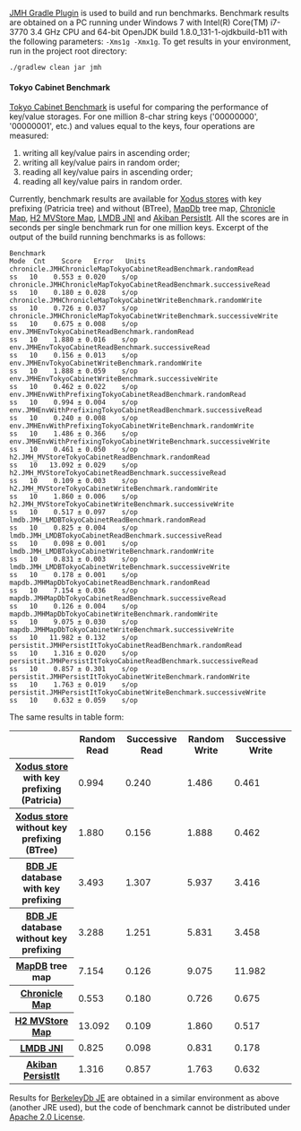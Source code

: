 [JMH Gradle Plugin](https://github.com/melix/jmh-gradle-plugin) is used to build and run benchmarks.
Benchmark results are obtained on a PC running under Windows 7 with Intel(R) Core(TM) i7-3770 3.4 GHz CPU
and 64-bit OpenJDK build 1.8.0_131-1-ojdkbuild-b11 with the following parameters: `-Xms1g -Xmx1g`.
To get results in your environment, run in the project root directory:

    ./gradlew clean jar jmh

#### Tokyo Cabinet Benchmark

[Tokyo Cabinet Benchmark](http://fallabs.com/tokyocabinet/benchmark.pdf) is useful for comparing the
performance of key/value storages. For one million 8-char string keys ('00000000', '00000001', etc.) and
values equal to the keys, four operations are measured:

1. writing all key/value pairs in ascending order;
2. writing all key/value pairs in random order;
3. reading all key/value pairs in ascending order;
4. reading all key/value pairs in random order.

Currently, benchmark results are available for [Xodus stores](https://github.com/JetBrains/xodus/wiki/Environments#stores) with key prefixing (Patricia tree) and without (BTree), [MapDb](https://github.com/jankotek/MapDB) tree map, [Chronicle Map](https://github.com/OpenHFT/Chronicle-Map), [H2 MVStore Map](http://www.h2database.com/html/mvstore.html), [LMDB JNI](https://github.com/deephacks/lmdbjni) and [Akiban PersistIt](https://github.com/pbeaman/persistit). All the scores are in seconds per single benchmark run for one million keys. Excerpt of the output of the build running benchmarks is as follows:

```
Benchmark                                                             Mode  Cnt    Score   Error   Units
chronicle.JMHChronicleMapTokyoCabinetReadBenchmark.randomRead           ss   10    0.553 ± 0.020    s/op
chronicle.JMHChronicleMapTokyoCabinetReadBenchmark.successiveRead       ss   10    0.180 ± 0.028    s/op
chronicle.JMHChronicleMapTokyoCabinetWriteBenchmark.randomWrite         ss   10    0.726 ± 0.037    s/op
chronicle.JMHChronicleMapTokyoCabinetWriteBenchmark.successiveWrite     ss   10    0.675 ± 0.008    s/op
env.JMHEnvTokyoCabinetReadBenchmark.randomRead                          ss   10    1.880 ± 0.016    s/op
env.JMHEnvTokyoCabinetReadBenchmark.successiveRead                      ss   10    0.156 ± 0.013    s/op
env.JMHEnvTokyoCabinetWriteBenchmark.randomWrite                        ss   10    1.888 ± 0.059    s/op
env.JMHEnvTokyoCabinetWriteBenchmark.successiveWrite                    ss   10    0.462 ± 0.022    s/op
env.JMHEnvWithPrefixingTokyoCabinetReadBenchmark.randomRead             ss   10    0.994 ± 0.004    s/op
env.JMHEnvWithPrefixingTokyoCabinetReadBenchmark.successiveRead         ss   10    0.240 ± 0.008    s/op
env.JMHEnvWithPrefixingTokyoCabinetWriteBenchmark.randomWrite           ss   10    1.486 ± 0.366    s/op
env.JMHEnvWithPrefixingTokyoCabinetWriteBenchmark.successiveWrite       ss   10    0.461 ± 0.050    s/op
h2.JMH_MVStoreTokyoCabinetReadBenchmark.randomRead                      ss   10   13.092 ± 0.029    s/op
h2.JMH_MVStoreTokyoCabinetReadBenchmark.successiveRead                  ss   10    0.109 ± 0.003    s/op
h2.JMH_MVStoreTokyoCabinetWriteBenchmark.randomWrite                    ss   10    1.860 ± 0.006    s/op
h2.JMH_MVStoreTokyoCabinetWriteBenchmark.successiveWrite                ss   10    0.517 ± 0.097    s/op
lmdb.JMH_LMDBTokyoCabinetReadBenchmark.randomRead                       ss   10    0.825 ± 0.004    s/op
lmdb.JMH_LMDBTokyoCabinetReadBenchmark.successiveRead                   ss   10    0.098 ± 0.001    s/op
lmdb.JMH_LMDBTokyoCabinetWriteBenchmark.randomWrite                     ss   10    0.831 ± 0.003    s/op
lmdb.JMH_LMDBTokyoCabinetWriteBenchmark.successiveWrite                 ss   10    0.178 ± 0.001    s/op
mapdb.JMHMapDbTokyoCabinetReadBenchmark.randomRead                      ss   10    7.154 ± 0.036    s/op
mapdb.JMHMapDbTokyoCabinetReadBenchmark.successiveRead                  ss   10    0.126 ± 0.004    s/op
mapdb.JMHMapDbTokyoCabinetWriteBenchmark.randomWrite                    ss   10    9.075 ± 0.030    s/op
mapdb.JMHMapDbTokyoCabinetWriteBenchmark.successiveWrite                ss   10   11.982 ± 0.132    s/op
persistit.JMHPersistItTokyoCabinetReadBenchmark.randomRead              ss   10    1.316 ± 0.020    s/op
persistit.JMHPersistItTokyoCabinetReadBenchmark.successiveRead          ss   10    0.857 ± 0.301    s/op
persistit.JMHPersistItTokyoCabinetWriteBenchmark.randomWrite            ss   10    1.763 ± 0.019    s/op
persistit.JMHPersistItTokyoCabinetWriteBenchmark.successiveWrite        ss   10    0.632 ± 0.059    s/op                                                                         
```

The same results in table form:
<table>
<tr><td></td><th>Random Read</th><th>Successive Read</th><th>Random Write</th><th>Successive Write</th></tr>
<tr><th><a href="https://github.com/JetBrains/xodus/wiki/Environments#stores">Xodus store</a> with key prefixing (Patricia)</th><td>0.994</td><td>0.240</td><td>1.486</td><td>0.461</td></tr>
<tr><th><a href="https://github.com/JetBrains/xodus/wiki/Environments#stores">Xodus store</a> without key prefixing (BTree)</th><td>1.880</td><td>0.156</td><td>1.888</td><td>0.462</td></tr>
<tr><th><a href="http://www.oracle.com/us/products/database/berkeley-db/je/overview/index.html">BDB JE</a> database with key prefixing</th><td>3.493</td><td>1.307</td><td>5.937</td><td>3.416</td></tr>
<tr><th><a href="http://www.oracle.com/us/products/database/berkeley-db/je/overview/index.html">BDB JE</a> database  without key prefixing</th><td>3.288</td><td>1.251</td><td>5.831</td><td>3.458</td></tr>
<tr><th><a href="https://github.com/jankotek/MapDB">MapDB</a> tree map</th><td>7.154</td><td>0.126</td><td>9.075</td><td>11.982</td></tr>
<tr><th><a href="https://github.com/OpenHFT/Chronicle-Map">Chronicle Map</a></th><td>0.553</td><td>0.180</td><td>0.726</td><td>0.675</td></tr>
<tr><th><a href="http://www.h2database.com/html/mvstore.html">H2 MVStore Map</a></th><td>13.092</td><td>0.109</td><td>1.860</td><td>0.517</td></tr>
<tr><th><a href="https://github.com/deephacks/lmdbjni">LMDB JNI</a></th><td>0.825</td><td>0.098</td><td>0.831</td><td>0.178</td></tr>
<tr><th><a href="https://github.com/pbeaman/persistit">Akiban PersistIt</a></th><td>1.316</td><td>0.857</td><td>1.763</td><td>0.632</td></tr>
</table>

Results for [BerkeleyDb JE](http://www.oracle.com/us/products/database/berkeley-db/je/overview/index.html) are
obtained in a similar environment as above (another JRE used), but the code of benchmark cannot be distributed
under [Apache 2.0 License](http://www.apache.org/licenses/LICENSE-2.0.html).